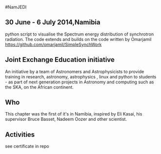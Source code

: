 #NamJEDI
## 30 June - 6 July 2014,Namibia
python script to visualise the Spectrum energy distribution of synchrotron radiation. The code extends and builds on the code written by Omarjamil https://github.com/omarjamil/SimpleSynchWork

## Joint Exchange Education initiative

An initiative by a team of Astronomers and Astrophysicists to provide training in research, astronomy, astrophysics , linux and python to students - as part of next generation projects in Astronomy and computing such as the SKA, on the African continent.

## Who
This chapter was the first of it's in Namibia, inspired by Eli Kasai, his supervisor Bruce Basset, Nadeem Oozer and other scientist.

## Activities
see certificate in repo

